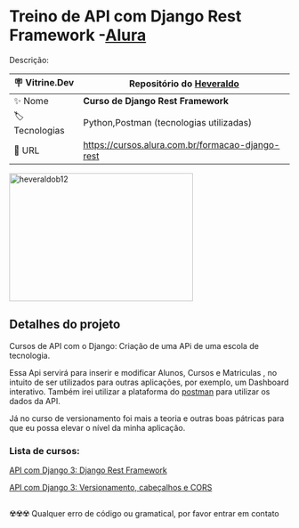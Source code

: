 # Treino de API com Django Rest Framework -[Alura](https://www.alura.com.br)

Descrição:

| :placard: Vitrine.Dev |    Repositório do [Heveraldo](https://www.linkedin.com/in/heveraldo-serra-7b3544200/)  |
| -------------  | --- |
| :sparkles: Nome        | **Curso de Django Rest Framework**
| :label: Tecnologias | Python,Postman (tecnologias utilizadas)
| :rocket: URL         | https://cursos.alura.com.br/formacao-django-rest

<!-- Inserir imagem com a #vitrinedev ao final do link -->
<p align="left"> <img src="https://storage.caktusgroup.com/media/blog-images/drf-logo2.png" alt="heveraldob12" width="330" height="230"  /> </p>


## Detalhes do projeto

Cursos de API com o Django:
Criação de uma APi de uma escola de tecnologia.

Essa Api servirá para inserir e modificar Alunos, Cursos e Matriculas , no intuito de ser utilizados para outras aplicações, por exemplo, um Dashboard interativo.
Também irei utilizar a plataforma do [postman](https://web.postman.co/home) para utilizar os dados da API.

Já no curso de versionamento foi mais a teoria e outras boas pátricas para que eu possa elevar o nível da minha aplicação.

### Lista de cursos:

[API com Django 3: Django Rest Framework](https://cursos.alura.com.br/course/api-django-3-rest-framework)


[API com Django 3: Versionamento, cabeçalhos e CORS](https://cursos.alura.com.br/course/api-django-3-versionamento-cabecalhos-cors)



## 
☢️☢️☢️ Qualquer erro de código ou gramatical, por favor entrar em contato

